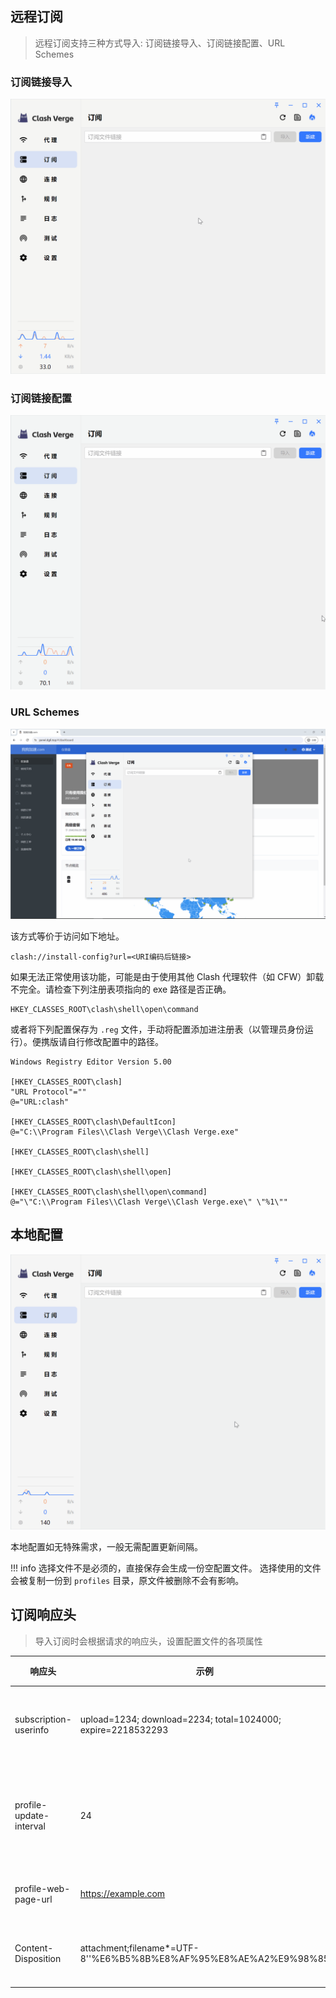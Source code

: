 ## 远程订阅

> 远程订阅支持三种方式导入: 订阅链接导入、订阅链接配置、URL Schemes

### 订阅链接导入

![订阅链接导入](../assets/guide/profile/remote_url.gif)

### 订阅链接配置

![订阅链接配置](../assets/guide/profile/remote_config.gif)

### URL Schemes

![URL Schemes](../assets/guide/profile/remote_url_schemes.gif)

该方式等价于访问如下地址。

```
clash://install-config?url=<URI编码后链接>
```

如果无法正常使用该功能，可能是由于使用其他 Clash 代理软件（如 CFW）卸载不完全。请检查下列注册表项指向的 exe 路径是否正确。

```
HKEY_CLASSES_ROOT\clash\shell\open\command
```

或者将下列配置保存为 `.reg` 文件，手动将配置添加进注册表（以管理员身份运行）。便携版请自行修改配置中的路径。

```
Windows Registry Editor Version 5.00

[HKEY_CLASSES_ROOT\clash]
"URL Protocol"=""
@="URL:clash"

[HKEY_CLASSES_ROOT\clash\DefaultIcon]
@="C:\\Program Files\\Clash Verge\\Clash Verge.exe"

[HKEY_CLASSES_ROOT\clash\shell]

[HKEY_CLASSES_ROOT\clash\shell\open]

[HKEY_CLASSES_ROOT\clash\shell\open\command]
@="\"C:\\Program Files\\Clash Verge\\Clash Verge.exe\" \"%1\""

```

## 本地配置

![本地配置](../assets/guide/profile/local_config.gif)

本地配置如无特殊需求，一般无需配置更新间隔。

<!-- prettier-ignore -->
!!! info
    选择文件不是必须的，直接保存会生成一份空配置文件。
    选择使用的文件会被复制一份到 `profiles` 目录，原文件被删除不会有影响。

## 订阅响应头

> 导入订阅时会根据请求的响应头，设置配置文件的各项属性

| 响应头                  | 示例                                                              | 说明             | 备注                            |
| ----------------------- | ----------------------------------------------------------------- | ---------------- | ------------------------------- |
| subscription-userinfo   | upload=1234; download=2234; total=1024000; expire=2218532293      | 订阅流量信息     | 单位:字节                       |
| profile-update-interval | 24                                                                | 订阅自动更新间隔 | 单位:小时                       |
| profile-web-page-url    | https://example.com                                               | 订阅主页         | 请求 UA 含有“clash”字样才会返回 |
| Content-Disposition     | attachment;filename\*=UTF-8''%E6%B5%8B%E8%AF%95%E8%AE%A2%E9%98%85 | 订阅文件名       |                                 |
